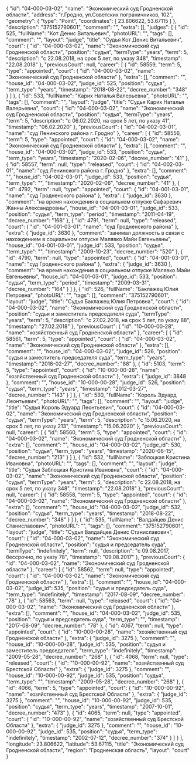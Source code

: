 {
    "id": "04-000-03-02",
    "name": "Экономический суд Гродненской области",
    "address": "г.Гродно, ул.Советских пограничников, 102",
    "geometry": {
        "type": "Point",
        "coordinates": [
            23.806622,
            53.67115
        ]
    },
    "description": "375152790601",
    "comment": "",
    "extra": [],
    "judges": [
        {
            "id": 525,
            "fullName": "Кот Денис Витальевич",
            "photoURL": "",
            "tags": [],
            "comment": "",
            "layout": "judge",
            "title": "Судья Кот Денис Витальевич",
            "court": {
                "id": "04-000-03-02",
                "name": "Экономический суд Гродненской области",
                "position": "судья",
                "termType": "years",
                "term": 5,
                "description": "c 22.08.2018, на срок 5 лет, по указу 348",
                "timestamp": "22.08.2018"
            },
            "previousCourt": null,
            "career": [
                {
                    "id": 58559,
                    "term": 5,
                    "type": "appointed",
                    "court": {
                        "id": "04-000-03-02",
                        "name": "Экономический суд Гродненской области"
                    },
                    "extra": [],
                    "comment": "",
                    "house_id": "04-000-03-02",
                    "judge_id": 525,
                    "position": "судья",
                    "term_type": "years",
                    "timestamp": "2018-08-22",
                    "decree_number": "348"
                }
            ]
        },
        {
            "id": 533,
            "fullName": "Карих Наталья Валерьевна",
            "photoURL": "",
            "tags": [],
            "comment": "",
            "layout": "judge",
            "title": "Судья Карих Наталья Валерьевна",
            "court": {
                "id": "04-000-03-02",
                "name": "Экономический суд Гродненской области",
                "position": "судья",
                "termType": "years",
                "term": 5,
                "description": "c 06.02.2020, на срок 5 лет, по указу 41",
                "timestamp": "06.02.2020"
            },
            "previousCourt": {
                "id": "04-002-03-01",
                "name": "суд Ленинского района г. Гродно"
            },
            "career": [
                {
                    "id": 58556,
                    "term": 5,
                    "type": "appointed",
                    "court": {
                        "id": "04-000-03-02",
                        "name": "Экономический суд Гродненской области"
                    },
                    "extra": [],
                    "comment": "",
                    "house_id": "04-000-03-02",
                    "judge_id": 533,
                    "position": "судья",
                    "term_type": "years",
                    "timestamp": "2020-02-06",
                    "decree_number": "41"
                },
                {
                    "id": 58557,
                    "term": null,
                    "type": "released",
                    "court": {
                        "id": "04-002-03-01",
                        "name": "суд Ленинского района г. Гродно"
                    },
                    "extra": [],
                    "comment": "",
                    "house_id": "04-002-03-01",
                    "judge_id": 533,
                    "position": "судья",
                    "term_type": "",
                    "timestamp": "2020-02-06",
                    "decree_number": "41"
                },
                {
                    "id": 4792,
                    "term": null,
                    "type": "appointed",
                    "court": {
                        "id": "04-001-03-01",
                        "name": "суд Гродненского района"
                    },
                    "extra": {
                        "judge_id": 3630
                    },
                    "comment": "на время нахождения в социальном отпуске Сафаревич Жанны Александровны",
                    "house_id": "04-001-03-01",
                    "judge_id": 533,
                    "position": "судья",
                    "term_type": "period",
                    "timestamp": "2011-04-19",
                    "decree_number": "168"
                },
                {
                    "id": 4791,
                    "term": null,
                    "type": "released",
                    "court": {
                        "id": "04-001-03-01",
                        "name": "суд Гродненского района"
                    },
                    "extra": {
                        "judge_id": 3630
                    },
                    "comment": "занимал должность в связи с нахождением в социальном отпуске Малявко Майи Евгеньевны",
                    "house_id": "04-001-03-01",
                    "judge_id": 533,
                    "position": "судья",
                    "term_type": "",
                    "timestamp": "2009-10-23",
                    "decree_number": "520"
                },
                {
                    "id": 4790,
                    "term": null,
                    "type": "appointed",
                    "court": {
                        "id": "04-001-03-01",
                        "name": "суд Гродненского района"
                    },
                    "extra": {
                        "judge_id": 3630
                    },
                    "comment": "на время нахождения в социальном отпуске Малявко Майи Евгеньевны",
                    "house_id": "04-001-03-01",
                    "judge_id": 533,
                    "position": "судья",
                    "term_type": "period",
                    "timestamp": "2009-03-31",
                    "decree_number": "164"
                }
            ]
        },
        {
            "id": 526,
            "fullName": "Баклажец Юлия Петровна",
            "photoURL": "",
            "tags": [],
            "comment": "375152790601",
            "layout": "judge",
            "title": "Судья Баклажец Юлия Петровна",
            "court": {
                "id": "04-000-03-02",
                "name": "Экономический суд Гродненской области",
                "position": "судья и заместитель председателя суда",
                "termType": "years",
                "term": 5,
                "description": "c 27.02.2018, на срок 5 лет, по указу 88",
                "timestamp": "27.02.2018"
            },
            "previousCourt": {
                "id": "10-000-00-28",
                "name": "хозяйственный суд Гродненской области"
            },
            "career": [
                {
                    "id": 58561,
                    "term": 5,
                    "type": "appointed",
                    "court": {
                        "id": "04-000-03-02",
                        "name": "Экономический суд Гродненской области"
                    },
                    "extra": [],
                    "comment": "",
                    "house_id": "04-000-03-02",
                    "judge_id": 526,
                    "position": "судья и заместитель председателя суда",
                    "term_type": "years",
                    "timestamp": "2018-02-27",
                    "decree_number": "88"
                },
                {
                    "id": 5103,
                    "term": 5,
                    "type": "appointed",
                    "court": {
                        "id": "10-000-00-28",
                        "name": "хозяйственный суд Гродненской области"
                    },
                    "extra": {
                        "judge_id": 3848
                    },
                    "comment": "",
                    "house_id": "10-000-00-28",
                    "judge_id": 526,
                    "position": "судья",
                    "term_type": "years",
                    "timestamp": "2012-03-27",
                    "decree_number": "143"
                }
            ]
        },
        {
            "id": 530,
            "fullName": "Король Эдуард Леонтьевич",
            "photoURL": "",
            "tags": [],
            "comment": "",
            "layout": "judge",
            "title": "Судья Король Эдуард Леонтьевич",
            "court": {
                "id": "04-000-03-02",
                "name": "Экономический суд Гродненской области",
                "position": "судья",
                "termType": "years",
                "term": 5,
                "description": "c 15.06.2020, на срок 5 лет, по указу 213",
                "timestamp": "15.06.2020"
            },
            "previousCourt": null,
            "career": [
                {
                    "id": 58560,
                    "term": 5,
                    "type": "appointed",
                    "court": {
                        "id": "04-000-03-02",
                        "name": "Экономический суд Гродненской области"
                    },
                    "extra": [],
                    "comment": "",
                    "house_id": "04-000-03-02",
                    "judge_id": 530,
                    "position": "судья",
                    "term_type": "years",
                    "timestamp": "2020-06-15",
                    "decree_number": "213"
                }
            ]
        },
        {
            "id": 532,
            "fullName": "Заблоцкая Кристина Ивановна",
            "photoURL": "",
            "tags": [],
            "comment": "",
            "layout": "judge",
            "title": "Судья Заблоцкая Кристина Ивановна",
            "court": {
                "id": "04-000-03-02",
                "name": "Экономический суд Гродненской области",
                "position": "судья",
                "termType": "years",
                "term": 5,
                "description": "c 22.08.2018, на срок 5 лет, по указу 348",
                "timestamp": "22.08.2018"
            },
            "previousCourt": null,
            "career": [
                {
                    "id": 58558,
                    "term": 5,
                    "type": "appointed",
                    "court": {
                        "id": "04-000-03-02",
                        "name": "Экономический суд Гродненской области"
                    },
                    "extra": [],
                    "comment": "",
                    "house_id": "04-000-03-02",
                    "judge_id": 532,
                    "position": "судья",
                    "term_type": "years",
                    "timestamp": "2018-08-22",
                    "decree_number": "348"
                }
            ]
        },
        {
            "id": 535,
            "fullName": "Валдайцев Денис Станиславович",
            "photoURL": "",
            "tags": [],
            "comment": "375152790601",
            "layout": "judge",
            "title": "Судья Валдайцев Денис Станиславович",
            "court": {
                "id": "04-000-03-02",
                "name": "Экономический суд Гродненской области",
                "position": "судья и председатель суда",
                "termType": "indefinitely",
                "term": null,
                "description": "c 09.08.2017, бессрочно, по указу 78",
                "timestamp": "09.08.2017"
            },
            "previousCourt": {
                "id": "04-000-03-02",
                "name": "Экономический суд Гродненской области"
            },
            "career": [
                {
                    "id": 58562,
                    "term": null,
                    "type": "appointed",
                    "court": {
                        "id": "04-000-03-02",
                        "name": "Экономический суд Гродненской области"
                    },
                    "extra": [],
                    "comment": "",
                    "house_id": "04-000-03-02",
                    "judge_id": 535,
                    "position": "судья и председатель суда",
                    "term_type": "indefinitely",
                    "timestamp": "2017-08-09",
                    "decree_number": "78"
                },
                {
                    "id": 58563,
                    "term": null,
                    "type": "released",
                    "court": {
                        "id": "04-000-03-02",
                        "name": "Экономический суд Гродненской области"
                    },
                    "extra": [],
                    "comment": "",
                    "house_id": "04-000-03-02",
                    "judge_id": 535,
                    "position": "судья и председатель суда",
                    "term_type": "",
                    "timestamp": "2017-08-09",
                    "decree_number": "78"
                },
                {
                    "id": 4067,
                    "term": null,
                    "type": "appointed",
                    "court": {
                        "id": "10-000-00-28",
                        "name": "хозяйственный суд Гродненской области"
                    },
                    "extra": {
                        "judge_id": 3275
                    },
                    "comment": "",
                    "house_id": "10-000-00-28",
                    "judge_id": 535,
                    "position": "судья и заместитель председателя",
                    "term_type": "indefinitely",
                    "timestamp": "2009-05-28",
                    "decree_number": "268"
                },
                {
                    "id": 4068,
                    "term": null,
                    "type": "released",
                    "court": {
                        "id": "10-000-00-92",
                        "name": "хозяйственный суд Брестской Области"
                    },
                    "extra": {
                        "judge_id": 3275
                    },
                    "comment": "",
                    "house_id": "10-000-00-92",
                    "judge_id": 535,
                    "position": "судья",
                    "term_type": "",
                    "timestamp": "2009-05-28",
                    "decree_number": "268"
                },
                {
                    "id": 4066,
                    "term": 5,
                    "type": "appointed",
                    "court": {
                        "id": "10-000-00-92",
                        "name": "хозяйственный суд Брестской Области"
                    },
                    "extra": {
                        "judge_id": 3275
                    },
                    "comment": "",
                    "house_id": "10-000-00-92",
                    "judge_id": 535,
                    "position": "судья",
                    "term_type": "years",
                    "timestamp": "2007-10-01",
                    "decree_number": "473"
                },
                {
                    "id": 4065,
                    "term": null,
                    "type": "appointed",
                    "court": {
                        "id": "10-000-00-92",
                        "name": "хозяйственный суд Брестской Области"
                    },
                    "extra": {
                        "judge_id": 3275
                    },
                    "comment": "",
                    "house_id": "10-000-00-92",
                    "judge_id": 535,
                    "position": "судья",
                    "term_type": "indefinitely",
                    "timestamp": "2002-07-12",
                    "decree_number": "374"
                }
            ]
        }
    ],
    "longitude": 23.806622,
    "latitude": 53.67115,
    "title": "Экономический суд Гродненской области",
    "region": "Гродненская область",
    "layout": "court"
}